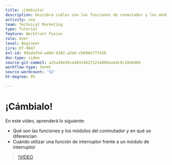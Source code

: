 ```yaml
---
title: ¡Cámbialo!
description: Descubra cuáles son las funciones de conmutador y los módulos de conmutador y cuándo utilizar una función de conmutador en comparación con un módulo de conmutador en [!DNL Adobe Workfront Fusion].
activity: use
team: Technical Marketing
type: Tutorial
feature: Workfront Fusion
role: User
level: Beginner
jira: KT-9047
exl-id: 99adafb4-a40d-4392-a2e6-cb698e77f436
doc-type: video
source-git-commit: a25a49e59ca483246271214886ea4dc9c10e8d66
workflow-type: tm+mt
source-wordcount: '52'
ht-degree: 0%

---
```


# ¡Cámbialo!

En este vídeo, aprenderá lo siguiente:

* Qué son las funciones y los módulos del conmutador y en qué se diferencian
* Cuándo utilizar una función de interruptor frente a un módulo de interruptor

>[!VIDEO](https://video.tv.adobe.com/v/335288/?quality=12&learn=on)
